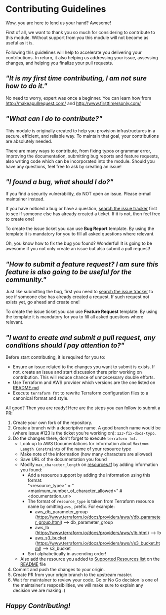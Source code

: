 # Contributing Guidelines

Wow, you are here to lend us your hand? Awesome!

First of all, we want to thank you so much for considering to contribute to this module. Without support from you this module will not become as useful as it is.

Following this guidelines will help to accelerate you delivering your contributions. In return, it also helping us addressing your issue, assessing changes, and helping you finalize your pull requests.


## ***"It is my first time contributing, I am not sure how to do it."***

No need to worry, expert was once a beginner. You can learn how from http://makeapullrequest.com/ and http://www.firsttimersonly.com/


## ***"What can I do to contribute?"***

This module is originally created to help you provision infrastructures in a secure, efficient, and reliable way. To maintain that goal, your contributions are absolutely needed. 

There are many ways to contribute, from fixing typos or grammar error, improving the documentation, submitting bug reports and feature requests, also writing code which can be incorporated into the module. Should you have any questions, feel free to ask by creating an issue!


## ***"I found a bug, what should I do?"***

If you find a security vulnerability, do NOT open an issue. Please e-mail maintainer instead.

If you have noticed a bug or have a question, [search the issue tracker](https://github.com/traveloka/terraform-aws-resource-naming/issues?q=label%3Abug) first to see if someone else has already created a ticket. If it is not, then feel free to create one!

To create the issue ticket you can use **Bug Report** template. By using the template it is mandatory for you to fill all asked questions where relevant.

Oh, you know how to fix the bug you found? Wonderful! 
It is going to be awesome if you not only create an issue but also submit a pull request!


## ***"How to submit a feature request? I am sure this feature is also going to be useful for the community."***

Just like submitting the bug, first you need to [search the issue tracker](https://github.com/traveloka/terraform-aws-resource-naming/issues?q=label%3Aenhancement) to see if someone else has already created a request. If such request not exists yet, go ahead and create one!

To create the issue ticket you can use **Feature Request** template. By using the template it is mandatory for you to fill all asked questions where relevant.


## ***"I want to create and submit a pull request, any conditions should I pay attention to?"***

Before start contributing, it is required for you to:
- Ensure an issue related to the changes you want to submit is exists. If not, create an issue and start discussion there prior working on contribution. This will reduce chance of unncecessary double efforts.
- Use Terraform and AWS provider which versions are the one listed on [README.md](README.md)
- Execute `terraform fmt` to rewrite Terraform configuration files to a canonical format and style.

All good? Then you are ready! Here are the steps you can follow to submit a PR:
1. Create your own fork of the repository.
2. Create a branch with a descriptive name. A good branch name would be (where issue #123 is the ticket you're working on): `123-fix-docs-typo`.
3. Do the changes there, don't forget to execute `terraform fmt`.
    * Look up to AWS Documentations for information about `Maximum Length Constraints` of the name of your resource type
    * Make note of the information (how many characters are allowed)
    * Save URL of the documentation you found
    * Modify `max_character_length` on [resources.tf](https://github.com/traveloka/terraform-aws-resource-naming/blob/master/resources.tf) by adding information you found:
        * Add a resource support by adding the information using this format:   
        "<resource_type>" = "<maximum_number_of_character_allowed>" # <documentation_url>
        *  The format of `resource_type` is taken from Terraform resource name by omitting `aws_` prefix. For example:
            * aws_db_parameter_group (https://www.terraform.io/docs/providers/aws/r/db_parameter_group.html) -->  db_parameter_group
            * aws_lb (https://www.terraform.io/docs/providers/aws/r/lb.html) -->  lb
            * aws_s3_bucket (https://www.terraform.io/docs/providers/aws/r/s3_bucket.html) -->  s3_bucket
        * Sort alphabetically in ascending order!
    * Also add the resource you added to [Supported Resources list](https://github.com/traveloka/terraform-aws-resource-naming#supported-resources) on the [README](https://github.com/traveloka/terraform-aws-resource-naming/blob/master/README.md) file
4. Commit and push the changes to your origin.
5. Create PR from your origin branch to the upstream master.
6. Wait for maintainer to review your code. Go or No Go decision is one of the maintainer's resposibilities, we will make sure to explain any decision we are making :)


## ***Happy Contributing!***